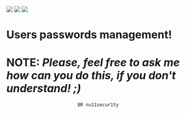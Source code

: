 ![](https://github.com/nu11secur1ty/Linux_hardening_and_security/blob/master/types/passwd/password.jpg)
![](https://s19.postimg.cc/bw0vqjmib/Suse_Logo_580x224_tcm21_102997.png) ![](https://s19.postimg.cc/r7aor5jub/debian-logo.png)

# Users passwords management!
# NOTE: ***Please, feel free to ask me how can you do this, if you don't understand! ;)***

                              BR nu11secur1ty
